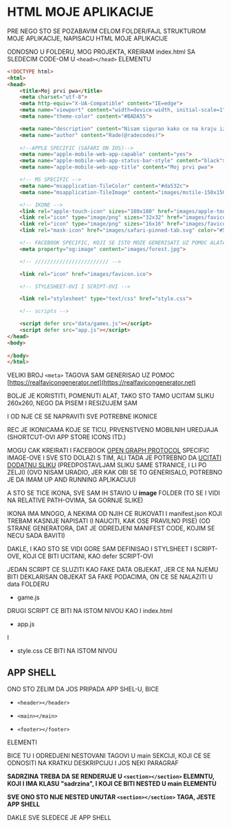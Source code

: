 # HTML MOJE APLIKACIJE

PRE NEGO STO SE POZABAVIM CELOM FOLDER/FAJL STRUKTUROM MOJE APLIKACIJE, NAPISACU HTML MOJE APLIKACIJE

ODNOSNO U FOLDERU, MOG PROJEKTA, KREIRAM index.html SA SLEDECIM CODE-OM U `<head></head>` ELEMENTU

```HTML
<!DOCTYPE html>
<html>
<head>
    <title>Moj prvi pwa</title>
    <meta charset="utf-8">
    <meta http-equiv="X-UA-Compatible" content="IE=edge">
    <meta name="viewport" content="width=device-width, initial-scale=1">
    <meta name="theme-color" content="#BADA55">

    <meta name="description" content="Nisam siguran kako ce na kraju izgledati aplikacija, ali obicno ovde treba da stoji opis aplikacije">
    <meta name="author" content="Rade(@radecodes)">
    
    <!--APPLE SPECIFIC (SAFARI ON IOS)-->
    <meta name="apple-mobile-web-app-capable" content="yes">
    <meta name="apple-mobile-web-app-status-bar-style" content="black">
    <meta name="apple-mobile-web-app-title" content="Moj prvi pwa">

    <!-- MS SPECIFIC -->
    <meta name="msapplication-TileColor" content="#da532c">
    <meta name="msapplication-TileImage" content="images/mstile-150x150.png">

    <!-- IKONE -->
    <link rel="apple-touch-icon" sizes="180x180" href="images/apple-touch-icon.png">
    <link rel="icon" type="image/png" sizes="32x32" href="images/favicon-32x32.png">
    <link rel="icon" type="image/png" sizes="16x16" href="images/favicon-16x16.png">
    <link rel="mask-icon" href="images/safari-pinned-tab.svg" color="#5bbad5">

    <!-- FACEBOOK SPECIFIC, KOJI SE ISTO MOZE GENERISATI UZ POMOC ALATA -->
    <meta property="og:image" content="images/forest.jpg">

    <!-- //////////////////////// -->

    <link rel="icon" href="images/favicon.ico">

    <!-- STYLESHEET-OVI I SCRIPT-OVI -->

    <link rel="stylesheet" type="text/css" href="style.css">

    <!-- scripts -->

    <script defer src="data/games.js"></script>
    <script defer src="app.js"></script>
</head>
<body>
    
</body>
</html>
```

VELIKI BROJ `<meta>` TAGOVA SAM GENERISAO UZ POMOC [https://realfavicongenerator.net](https://realfavicongenerator.net)

BOLJE JE KORISTITI, POMENUTI ALAT, TAKO STO TAMO UCITAM SLIKU 260x260, NEGO DA PISEM I RESIZUJEM SAM

I OD NJE CE SE NAPRAVITI SVE POTREBNE IKONICE

REC JE IKONICAMA KOJE SE TICU, PRVENSTVENO MOBILNIH UREDJAJA (SHORTCUT-OVI APP STORE ICONS ITD.)

MOGU CAK KREIRATI I FACEBOOK [OPEN GRAPH PROTOCOL](http://ogp.me/) SPECIFIC IMAGE-OVE I SVE STO DOLAZI S TIM, ALI TADA JE POTREBNO DA [UCITATI DODATNU SLIKU](https://realfavicongenerator.net/social/#.XJUBZSJKi70) (PREDPOSTAVLJAM SLIKU SAME STRANICE, I LI PO ZELJI) (OVO NISAM URADIO, JER KAK OBI SE TO GENERISALO, POTREBNO JE DA IMAM UP AND RUNNING APLIKACIJU)

A STO SE TICE IKONA, SVE SAM IH STAVIO U **image** FOLDER (TO SE I VIDI NA RELATIVE PATH-OVIMA, SA GORNJE SLIKE)

IKONA IMA MNOGO, A NEKIMA OD NJIH CE RUKOVATI I manifest.json KOJI TREBAM KASNIJE NAPISATI (I NAUCITI, KAK OSE PRAVILNO PISE) (OD STRANE GENERATORA, DAT JE ODREDJENI MANIFEST CODE, KOJIM SE NECU SADA BAVITI)

DAKLE, I KAO STO SE VIDI GORE SAM DEFINISAO I STYLSHEET I SCRIPT-OVE, KOJI CE BITI UCITANI, KAO defer SCRIPT-OVI

JEDAN SCRIPT CE SLUZITI KAO FAKE DATA OBJEKAT, JER CE NA NJEMU BITI DEKLARISAN OBJEKAT SA FAKE PODACIMA, ON CE SE NALAZITI U data FOLDERU

- game.js

DRUGI SCRIPT CE BITI NA ISTOM NIVOU KAO I index.html

- app.js

I

- style.css CE BITI NA ISTOM NIVOU

## APP SHELL

ONO STO ZELIM DA JOS PRIPADA APP SHEL-U, BICE

- `<header></header>`

- `<main></main>`

- `<footer></footer>`

ELEMENTI

BICE TU I ODREDJENI NESTOVANI TAGOVI U main SEKCIJI, KOJI CE SE ODNOSITI NA KRATKU DESKRIPCIJU I JOS NEKI PARAGRAF

**SADRZINA TREBA DA SE RENDERUJE U `<section></section>` ELEMNTU, KOJI I IMA KLASU "sadrzina", I KOJI CE BITI NESTED U main ELEMENTU**

**SVE ONO STO NIJE NESTED UNUTAR `<section></section>` TAGA, JESTE APP SHELL**

DAKLE SVE SLEDECE JE APP SHELL

```HTML

```

